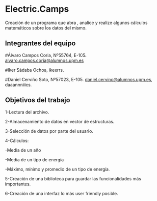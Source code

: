 # Electric.Camps

Creación de un programa que abra , analice y realize algunos cálculos matemáticos sobre los datos del mismo.

## Integrantes del equipo

#Álvaro Campos Coria, Nº55764, E-105. alvaro.campos.coria@alumnos.upm.es

#Iker Sádaba Ochoa, ikeerrs.

#Daniel Cerviño Soto, Nº57023, E-105. daniel.cervino@alumnos.upm.es, daaannniiics.

## Objetivos del trabajo

1-Lectura del archivo.

2-Almacenamiento de datos en vector de estructuras.

3-Selección de datos por parte del usuario.

4-Cálculos:

-Media de un año

-Media de un tipo de energia

-Máximo, mínimo y promedio de un tipo de energía.

5-Creación de una biblioteca para guardar las funcionalidades más importantes.

6-Creación de una interfaz lo más user friendly posible.
